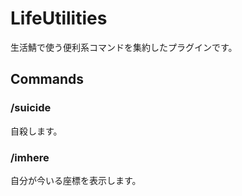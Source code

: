 # LifeUtilities

生活鯖で使う便利系コマンドを集約したプラグインです。

## Commands

### /suicide
自殺します。
### /imhere
自分が今いる座標を表示します。